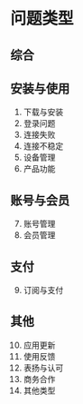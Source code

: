 # 问题类型

## 综合
## 安装与使用
1. 下载与安装
2. 登录问题
3. 连接失败
4. 连接不稳定
5. 设备管理
6. 产品功能

## 账号与会员
7. 账号管理
8. 会员管理

## 支付
9. 订阅与支付

## 其他
10. 应用更新
11. 使用反馈
12. 表扬与认可
13. 商务合作
14. 其他类型
